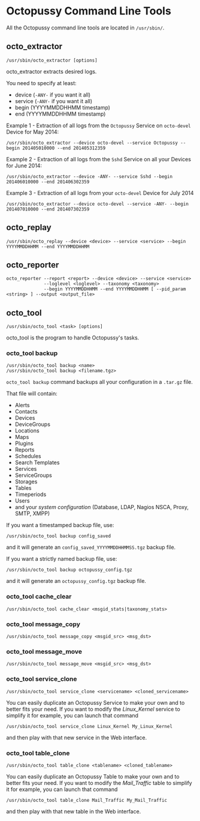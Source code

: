# Octopussy Command Line Tools

All the Octopussy command line tools are located in `/usr/sbin/`.

## octo_extractor

```shell
/usr/sbin/octo_extractor [options]
```

octo_extractor extracts desired logs.

You need to specify at least:
  * device (`-ANY-` if you want it all)
  * service (`-ANY-` if you want it all)
  * begin (YYYYMMDDHHMM timestamp)
  * end (YYYYMMDDHHMM timestamp)

Example 1 - Extraction of all logs from the `Octopussy` Service on `octo-devel` Device for May 2014:
```shell
/usr/sbin/octo_extractor --device octo-devel --service Octopussy --begin 201405010000 --end 201405312359
```

Example 2 - Extraction of all logs from the `Sshd` Service on all your Devices for June 2014:
```shell
/usr/sbin/octo_extractor --device -ANY- --service Sshd --begin 201406010000 --end 201406302359
```

Example 3 -  Extraction of all logs from your `octo-devel` Device for July 2014
```shell
/usr/sbin/octo_extractor --device octo-devel --service -ANY- --begin 201407010000 --end 201407302359
```
## octo_replay

```shell
/usr/sbin/octo_replay --device <device> --service <service> --begin YYYYMMDDHHMM --end YYYYMMDDHHMM
````

## octo_reporter

```shell
octo_reporter --report <report> --device <device> --service <service> 
              --loglevel <loglevel> --taxonomy <taxonomy>
              --begin YYYYMMDDHHMM --end YYYYMMDDHHMM [ --pid_param <string> ] --output <output_file>
```

## octo_tool

```shell
/usr/sbin/octo_tool <task> [options]
```

octo_tool is the program to handle Octopussy's tasks.

### octo_tool backup

```shell
/usr/sbin/octo_tool backup <name>
/usr/sbin/octo_tool backup <filename.tgz>
```

`octo_tool backup` command backups all your configuration in a `.tar.gz` file.

That file will contain:
  * Alerts
  * Contacts
  * Devices
  * DeviceGroups
  * Locations
  * Maps
  * Plugins
  * Reports
  * Schedules
  * Search Templates
  * Services
  * ServiceGroups
  * Storages
  * Tables
  * Timeperiods
  * Users
  * and your *system configuration* (Database, LDAP, Nagios NSCA, Proxy, SMTP, XMPP)

If you want a timestamped backup file, use:
```shell
/usr/sbin/octo_tool backup config_saved
```
and it will generate an `config_saved_YYYYMMDDHHMMSS.tgz` backup file.

If you want a strictly named backup file, use:
```shell
/usr/sbin/octo_tool backup octopussy_config.tgz
```
and it will generate an `octopussy_config.tgz` backup file.

### octo_tool cache_clear

```shell
/usr/sbin/octo_tool cache_clear <msgid_stats|taxonomy_stats>
```

### octo_tool message_copy

```shell
/usr/sbin/octo_tool message_copy <msgid_src> <msg_dst>
```

### octo_tool message_move

```shell
/usr/sbin/octo_tool message_move <msgid_src> <msg_dst>
```

### octo_tool service_clone

```shell
/usr/sbin/octo_tool service_clone <servicename> <cloned_servicename>
```

You can easily duplicate an Octopussy Service to make your own and to better fits your need.
If you want to modify the *Linux_Kernel* service to simplify it for example, you can launch that command
```shell
/usr/sbin/octo_tool service_clone Linux_Kernel My_Linux_Kernel
```
and then play with that new service in the Web interface.


### octo_tool table_clone

```shell
/usr/sbin/octo_tool table_clone <tablename> <cloned_tablename>
```

You can easily duplicate an Octopussy Table to make your own and to better fits your need.
If you want to modify the *Mail_Traffic* table to simplify it for example, you can launch that command
```shell
/usr/sbin/octo_tool table_clone Mail_Traffic My_Mail_Traffic
```
and then play with that new table in the Web interface.
